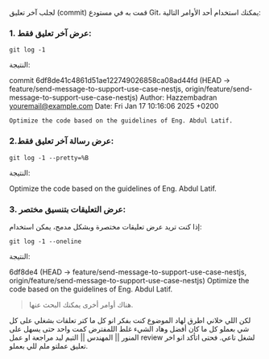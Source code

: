 
لجلب  آخر تعليق (commit) قمت به في مستودع Git، يمكنك استخدام أحد الأوامر التالية:


### **1. عرض آخر تعليق فقط:**

```
git log -1
```

النتيجة:


commit 6df8de41c4861d51ae122749026858ca08ad44fd (HEAD -> feature/send-message-to-support-use-case-nestjs, origin/feature/send-message-to-support-use-case-nestjs)
Author: Hazzembadran <youremail@example.com>
Date:   Fri Jan 17 10:16:06 2025 +0200

    Optimize the code based on the guidelines of Eng. Abdul Latif.

### **2.عرض رسالة آخر تعليق فقط:**


```
git log -1 --pretty=%B
```

النتيجة:

Optimize the code based on the guidelines of Eng. Abdul Latif.



### **3. عرض التعليقات بتنسيق مختصر:**

إذا كنت تريد عرض تعليقات مختصرة وبشكل مدمج، يمكن استخدام:

```
git log -1 --oneline
```

النتيجة:

6df8de4 (HEAD -> feature/send-message-to-support-use-case-nestjs, origin/feature/send-message-to-support-use-case-nestjs) Optimize the code based on the guidelines of Eng. Abdul Latif.


> هناك أوامر أخرى يمكنك البحث عنها.


لكن اللي خلاني اطرق لهاد الموضوع كنت بفكر انو كل ما كتر تعلقات بشغلي على كل شي بعملو كل ما كان أفضل وهاد الشيء غلط اللمفترض كمت واحد حتى يسهل على المنور || المهندس || التيم ليد مراجعة او عمل review لشغل تاعي.
فحتى اتأكد انو اخر تعليق عملتو ملم للي بعملو.

